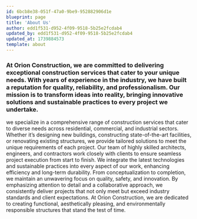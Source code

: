 ```yaml
---
id: 6bcb8e38-051f-47a0-9be9-952882906d1e
blueprint: page
title: 'About Us'
author: edd1f531-d952-4f09-9518-5b25e2fcdab4
updated_by: edd1f531-d952-4f09-9518-5b25e2fcdab4
updated_at: 1739884573
template: about
---
```

<h3>At Orion Construction, we are committed to delivering exceptional construction services that cater to your unique needs. With years of experience in the industry, we have built a reputation for quality, reliability, and professionalism. Our mission is to transform ideas into reality, bringing innovative solutions and sustainable practices to every project we undertake.</h3>
<p>we specialize in a comprehensive range of construction services that cater to diverse needs across residential, commercial, and industrial sectors. Whether it’s designing new buildings, constructing state-of-the-art facilities, or renovating existing structures, we provide tailored solutions to meet the unique requirements of each project. Our team of highly skilled architects, engineers, and contractors work closely with clients to ensure seamless project execution from start to finish. We integrate the latest technologies and sustainable practices into every aspect of our work, enhancing efficiency and long-term durability. From conceptualization to completion, we maintain an unwavering focus on quality, safety, and innovation. By emphasizing attention to detail and a collaborative approach, we consistently deliver projects that not only meet but exceed industry standards and client expectations. At Orion Construction, we are dedicated to creating functional, aesthetically pleasing, and environmentally responsible structures that stand the test of time.</p>